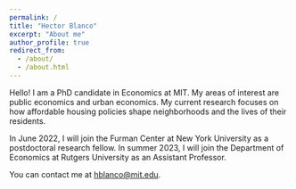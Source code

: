 ```yaml
---
permalink: /
title: "Hector Blanco"
excerpt: "About me"
author_profile: true
redirect_from: 
  - /about/
  - /about.html
---
```


Hello! I am a PhD candidate in Economics at MIT. My areas of interest are public economics and urban economics. My current research focuses on how affordable housing policies shape neighborhoods and the lives of their residents. 

In June 2022, I will join the Furman Center at New York University as a postdoctoral research fellow. In summer 2023, I will join the Department of Economics at Rutgers University as an Assistant Professor. 

<!--- 
I earned a M.S. in Economics from the Barcelona School of Economics in 2016 and a B.S. in both Economics and Laws from Universitat Pompeu Fabra in 2015. 
--->

You can contact me at [hblanco@mit.edu](mailto:hblanco@mit.edu).
